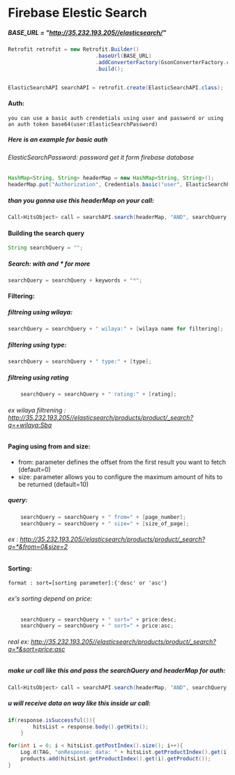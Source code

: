 # Firebase Elestic Search

##### BASE_URL = "http://35.232.193.205//elasticsearch/"

```java
Retrofit retrofit = new Retrofit.Builder()
                            .baseUrl(BASE_URL)
                            .addConverterFactory(GsonConverterFactory.create())
                            .build();


ElasticSearchAPI searchAPI = retrofit.create(ElasticSearchAPI.class);
```

#### Auth:

	you can use a basic auth crendetials using user and password or using an auth token base64(user:ElasticSearchPassword)

##### Here is an example for basic auth

###### ElasticSearchPassword: password get it form firebase database

```java
HashMap<String, String> headerMap = new HashMap<String, String>();
headerMap.put("Authorization", Credentials.basic("user", ElasticSearchPassword));
```

##### than you gonna use this headerMap on your call:

```java		
Call<HitsObject> call = searchAPI.search(headerMap, "AND", searchQuery);
```
#### Building the search query

```java
String searchQuery = "";
```

##### Search: with <keywords> and * for more

```java
searchQuery = searchQuery + keywords + "*";
```
	
#### Filtering:

##### filtreing using wilaya:
    
```java
searchQuery = searchQuery + " wilaya:" + [wilaya name for filtering];
```

##### filtering using type:

```java    
searchQuery = searchQuery + " type:" + [type];
```

##### filtreing using rating
    
```java
    searchQuery = searchQuery + " rating:" + [rating];
```

###### ex wilaya filtrening : http://35.232.193.205//elasticsearch/products/product/_search?q=+wilaya:Sba

#### Paging using from and size:

- from: parameter defines the offset from the first result you want to fetch (default=0)
- size: parameter allows you to configure the maximum amount of hits to be returned (default=10)

##### query:
	
```java
	searchQuery = searchQuery + " from=" + [page_number];
	searchQuery = searchQuery + " size=" + [size_of_page];
```

###### ex : http://35.232.193.205//elasticsearch/products/product/_search?q=*&from=0&size=2

#### Sorting:

	format : sort=[sorting parameter]:{'desc' or 'asc'}

###### ex's sorting depend on price:
	
```java
	searchQuery = searchQuery + " sort=" + price:desc;
	searchQuery = searchQuery + " sort=" + price:asc;
```

###### real ex: http://35.232.193.205//elasticsearch/products/product/_search?q=*&sort=price:asc

##### make ur call like this and pass the searchQuery and headerMap for auth:

```java
Call<HitsObject> call = searchAPI.search(headerMap, "AND", searchQuery);
```

##### u will receive data on way like this inside ur call:

```java
if(response.isSuccessful()){
        hitsList = response.body().getHits();
    }

for(int i = 0; i < hitsList.getPostIndex().size(); i++){
    Log.d(TAG, "onResponse: data: " + hitsList.getProductIndex().get(i).getProduct());
    products.add(hitsList.getProductIndex().get(i).getProduct());
}
```

